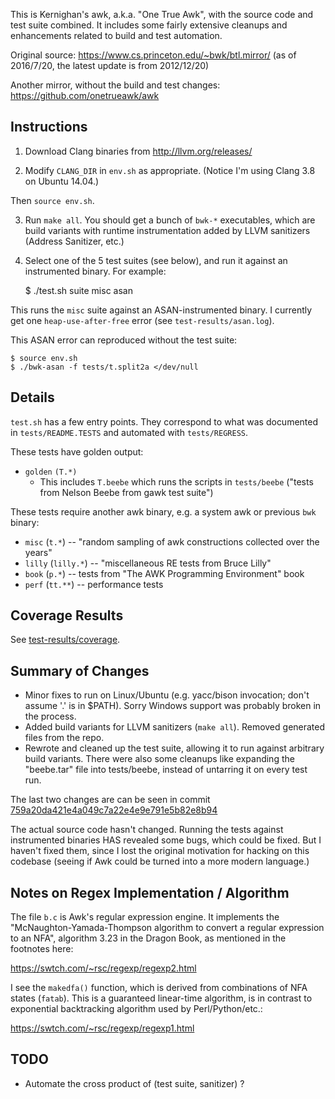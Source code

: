 This is Kernighan's awk, a.k.a. "One True Awk", with the source code and test
suite combined.  It includes some fairly extensive cleanups and enhancements
related to build and test automation.

Original source: https://www.cs.princeton.edu/~bwk/btl.mirror/ (as of
2016/7/20, the latest update is from 2012/12/20)

Another mirror, without the build and test changes:
https://github.com/onetrueawk/awk

Instructions
------------

1) Download Clang binaries from http://llvm.org/releases/

2) Modify `CLANG_DIR` in `env.sh` as appropriate.  (Notice I'm using Clang 3.8
on Ubuntu 14.04.)

Then `source env.sh`.

3) Run `make all`.  You should get a bunch of `bwk-*` executables, which are
build variants with runtime instrumentation added by LLVM sanitizers (Address
Sanitizer, etc.)

4) Select one of the 5 test suites (see below), and run it against an
instrumented binary.  For example:

    $ ./test.sh suite misc asan

This runs the `misc` suite against an ASAN-instrumented binary.  I currently
get one `heap-use-after-free` error (see `test-results/asan.log`).

This ASAN error can reproduced without the test suite:

    $ source env.sh
    $ ./bwk-asan -f tests/t.split2a </dev/null

Details
-------

`test.sh` has a few entry points.  They correspond to what was documented in
`tests/README.TESTS` and automated with `tests/REGRESS`.

These tests have golden output:

- `golden` `(T.*)`
  - This includes `T.beebe` which runs the scripts in `tests/beebe` ("tests from
    Nelson Beebe from gawk test suite")

These tests require another awk binary, e.g. a system awk or previous `bwk`
binary:

- `misc` (`t.*`) -- "random sampling of awk constructions collected over the
  years"
- `lilly` (`lilly.*`) -- "miscellaneous RE tests from Bruce Lilly"
- `book` (`p.*`) -- tests from "The AWK Programming Environment" book
- `perf` (`tt.**`) -- performance tests

Coverage Results
----------------

See [test-results/coverage](test-results/coverage.md).

Summary of Changes
------------------

- Minor fixes to run on Linux/Ubuntu (e.g. yacc/bison invocation; don't assume '.' is in $PATH).
  Sorry Windows support was probably broken in the process.
- Added build variants for LLVM sanitizers (`make all`).  Removed generated files from the repo.
- Rewrote and cleaned up the test suite, allowing it to run against arbitrary
  build variants.  There were also some cleanups like expanding the "beebe.tar"
  file into tests/beebe, instead of untarring it on every test run.

The last two changes are can be seen in commit
[759a20da421e4a049c7a22e4e9e791e5b82e8b94](https://github.com/andychu/bwk/commit/759a20da421e4a049c7a22e4e9e791e5b82e8b94)

The actual source code hasn't changed.  Running the tests against instrumented
binaries HAS revealed some bugs, which could be fixed.  But I haven't fixed
them, since I lost the original motivation for hacking on this codebase (seeing
if Awk could be turned into a more modern language.)

Notes on Regex Implementation / Algorithm 
-----------------------------------------

The file `b.c` is Awk's regular expression engine.  It implements the
"McNaughton-Yamada-Thompson algorithm to convert a regular expression to an
NFA", algorithm 3.23 in the Dragon Book, as mentioned in the footnotes here:

https://swtch.com/~rsc/regexp/regexp2.html

I see the `makedfa()` function, which is derived from combinations of NFA
states (`fatab`).  This is a guaranteed linear-time algorithm, is in contrast
to exponential backtracking algorithm used by Perl/Python/etc.:

https://swtch.com/~rsc/regexp/regexp1.html

TODO
----

- Automate the cross product of (test suite, sanitizer) ?
